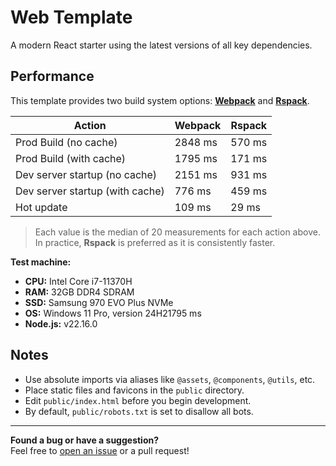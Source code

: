 # Web Template

A modern React starter using the latest versions of all key dependencies.

## Performance

This template provides two build system options: [**Webpack**](./webpack) and [**Rspack**](./rspack).

| Action                          | Webpack | Rspack |
|---------------------------------|---------|--------|
| Prod Build (no cache)           | 2848 ms | 570 ms |
| Prod Build (with cache)         | 1795 ms | 171 ms |
| Dev server startup (no cache)   | 2151 ms | 931 ms |
| Dev server startup (with cache) | 776 ms  | 459 ms |
| Hot update                      | 109 ms  | 29 ms  |

> Each value is the median of 20 measurements for each action above.  
> In practice, **Rspack** is preferred as it is consistently faster.

**Test machine:**
- **CPU:** Intel Core i7-11370H
- **RAM:** 32GB DDR4 SDRAM
- **SSD:** Samsung 970 EVO Plus NVMe
- **OS:** Windows 11 Pro, version 24H21795 ms
- **Node.js:** v22.16.0

## Notes

- Use absolute imports via aliases like `@assets`, `@components`, `@utils`, etc.
- Place static files and favicons in the `public` directory.
- Edit `public/index.html` before you begin development.
- By default, `public/robots.txt` is set to disallow all bots.

---

**Found a bug or have a suggestion?**  
Feel free to [open an issue](../../issues) or a pull request!

